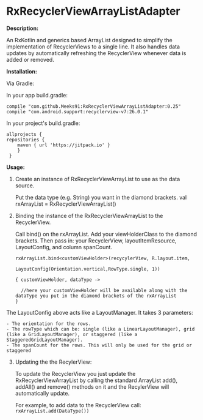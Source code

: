 # RxRecyclerViewArrayListAdapter

**Description:**

 An RxKotlin and generics based ArrayList designed to simplify the implementation of RecyclerViews to a single line.
 It also handles data updates by automatically refreshing the RecyclerView whenever data is added or removed.

**Installation:**

 Via Gradle:

 In your app build.gradle:

    compile "com.github.Meeks91:RxRecyclerViewArrayListAdapter:0.25"
    compile "com.android.support:recyclerview-v7:26.0.1"

In your project's build.gradle:

    allprojects {
    repositories {
        maven { url 'https://jitpack.io' }
        }
     }

**Usage:**

1. Create an instance of RxRecyclerViewArrayList to use as the data source.

    Put the data type (e.g. String) you want in the diamond brackets.
    val rxArrayList = RxRecyclerViewArrayList<DataType>()

2. Binding the instance of the RxRecyclerViewArrayList to the RecyclerView.

    Call bind() on the rxArrayList. Add your viewHolderClass to the diamond brackets. Then pass in: your RecyclerView, layoutItemResource, LayoutConfig, and column spanCount.
    ```
    rxArrayList.bind<customViewHolder>(recycylerView, R.layout.item,
                                            LayoutConfig(Orientation.vertical,RowType.single, 1))
                                                                            { customViewHolder, dataType ->

      //here your customViewHolder will be available along with the dataType you put in the diamond brackets of the rxArrayList
    }
      ```
The LayoutConfig above acts like a LayoutManager. It takes 3 parameters:

    - The orientation for the rows.
    - The rowType which can be: single (like a LinearLayoutManager), grid (like a GridLayoutManager), or staggered (like a StaggeredGridLayoutManager).
    - The spanCount for the rows. This will only be used for the grid or staggered

3. Updating the the RecylerView:

    To update the RecyclerView you just update the RxRecyclerViewArrayList  by calling the standard ArrayList add(), addAll() and remove() methods on it and the RecylerView will automatically update.

    For example, to add data to the RecyclerView call: `rxArrayList.add(DataType())`
